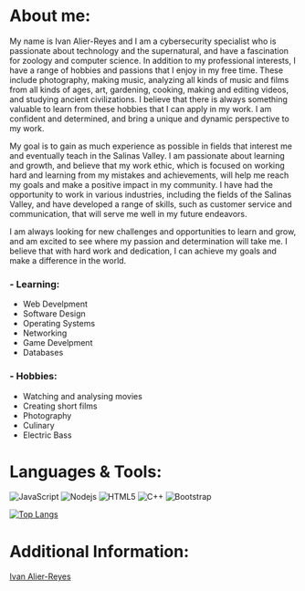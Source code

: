 # About me:
My name is Ivan Alier-Reyes and I am a cybersecurity specialist who is passionate about technology and the supernatural, and have a fascination for zoology and computer science. In addition to my professional interests, I have a range of hobbies and passions that I enjoy in my free time. These include photography, making music, analyzing all kinds of music and films from all kinds of ages, art, gardening, cooking, making and editing videos, and studying ancient civilizations. I believe that there is always something valuable to learn from these hobbies that I can apply in my work. I am confident and determined, and bring a unique and dynamic perspective to my work.

My goal is to gain as much experience as possible in fields that interest me and eventually teach in the Salinas Valley. I am passionate about learning and growth, and believe that my work ethic, which is focused on working hard and learning from my mistakes and achievements, will help me reach my goals and make a positive impact in my community. I have had the opportunity to work in various industries, including the fields of the Salinas Valley, and have developed a range of skills, such as customer service and communication, that will serve me well in my future endeavors.

I am always looking for new challenges and opportunities to learn and grow, and am excited to see where my passion and determination will take me. I believe that with hard work and dedication, I can achieve my goals and make a difference in the world.

### - Learning:
- Web Develpment
- Software Design
- Operating Systems
- Networking
- Game Develpment
- Databases

### - Hobbies:
- Watching and analysing movies
- Creating short films
- Photography
- Culinary 
- Electric Bass

# Languages & Tools:
![JavaScript](https://img.shields.io/badge/-JavaScript-black?style=flat-square&logo=javascript)
![Nodejs](https://img.shields.io/badge/-Nodejs-black?style=flat-square&logo=Node.js)
![HTML5](https://img.shields.io/badge/-HTML5-E34F26?style=flat-square&logo=html5&logoColor=white)
![C++](https://img.shields.io/badge/-C++-1572B6?style=flat-square&logo=css3)
![Bootstrap](https://img.shields.io/badge/-Bootstrap-563D7C?style=flat-square&logo=bootstrap)

[![Top Langs](https://github-readme-stats.vercel.app/api/top-langs/?username=dr-huitzil&layout=compact)](https://github.com/dr-huitzil/github-readme-stats)

# Additional Information:
<script src="https://platform.linkedin.com/badges/js/profile.js" async defer type="text/javascript"></script>
<div class="badge-base LI-profile-badge" data-locale="en_US" data-size="medium" data-theme="dark" data-type="VERTICAL" data-vanity="ivan-alier-reyes" data-version="v1"><a class="badge-base__link LI-simple-link" href="https://www.linkedin.com/in/ivan-alier-reyes?trk=profile-badge">Ivan Alier-Reyes</a></div>
              




